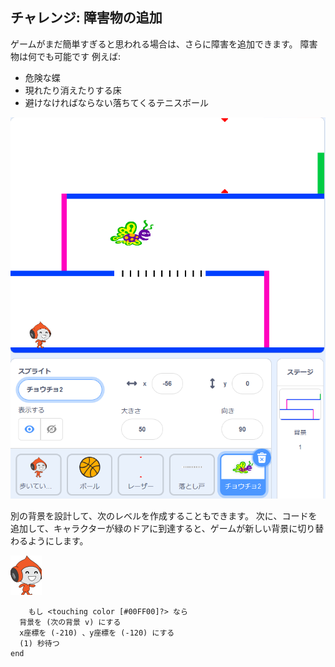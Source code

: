 ## チャレンジ: 障害物の追加

ゲームがまだ簡単すぎると思われる場合は、さらに障害を追加できます。 障害物は何でも可能です 例えば:

+ 危険な蝶
+ 現れたり消えたりする床
+ 避けなければならない落ちてくるテニスボール

![スクリーンショット](images/dodge-obstacles.png)

別の背景を設計して、次のレベルを作成することもできます。 次に、コードを追加して、キャラクターが緑のドアに到達すると、ゲームが新しい背景に切り替わるようにします。

![歩いているピコスプライト](images/pico_walking_sprite.png)

```blocks3
    もし <touching color [#00FF00]?> なら 
  背景を (次の背景 v) にする
  x座標を (-210) 、y座標を (-120) にする
  (1) 秒待つ
end
```